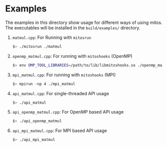 # Examples

The examples in this directory show usage for different ways of using mitos. The executables will be installed in the `build/examples/` directory.

1. `matmul.cpp`: For Running with `mitosrun` 

    ```bash
    $> ./mitosrun ./matmul
    ```

2. `openmp_matmul.cpp`: For running with `mitoshooks` (OpenMP)

    ```bash
    $> env OMP_TOOL_LIBRARIES=/path/to/lib/libmitoshooks.so ./openmp_matmul
    ```

3. `mpi_matmul.cpp`: For running with `mitoshooks` (MPI)

    ```bash
    $> mpirun -np 4 ./mpi_matmul
    ```
    
4. `api_matmul.cpp`: For single-threaded API usage

    ```bash
    $> ./api_matmul
    ```

5. `api_openmp_matmul.cpp`: For OpenMP based API usage

    ```bash
    $> ./api_openmp_matmul
    ```

6. `api_mpi_matmul.cpp`: For MPI based API usage

    ```bash
    $> ./api_mpi_matmul
    ```

